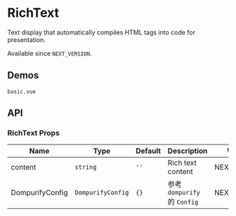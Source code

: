 # RichText

Text display that automatically compiles HTML tags into code for presentation.

Available since `NEXT_VERSION`.

## Demos

```demo
basic.vue
```

## API

### RichText Props

| Name | Type | Default | Description | Version |
| --- | --- | --- | --- | --- |
| content | `string` | `''` | Rich text content | NEXT_VERSION |
| DompurifyConfig | `DompurifyConfig` | `{}` | 参考 `dompurify` 的 `Config` | NEXT_VERSION |
